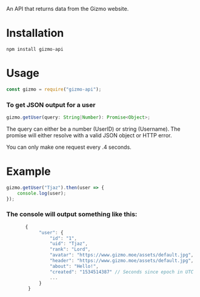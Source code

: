 An API that returns data from the Gizmo website.

# Installation #
```
npm install gizmo-api
```

# Usage #
```js
const gizmo = require("gizmo-api");
```

### To get JSON output for a user ###
```js
gizmo.getUser(query: String|Number): Promise<Object>;
```

The query can either be a number (UserID) or string (Username). The promise will either resolve with a valid JSON object or HTTP error.

You can only make one request every .4 seconds.

# Example #
```js
gizmo.getUser("Tjaz").then(user => {
    console.log(user);
});
```

### The console will output something like this: ###
```js
       {
            "user": {
                "id": "1",
                "uid": "Tjaz",
                "rank": "Lord",
                "avatar": "https://www.gizmo.moe/assets/default.jpg",
                "header": "https://www.gizmo.moe/assets/default.jpg",
                "about": "Hello!",
                "created": "1534514387" // Seconds since epoch in UTC
                ...
            }
        }
```
